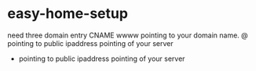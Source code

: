 # easy-home-setup

need three domain entry
CNAME wwww pointing to your domain name.
@ pointing to public ipaddress pointing of your server
* pointing to public ipaddress pointing of your server
